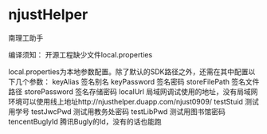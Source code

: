 # njustHelper
南理工助手

编译须知：
开源工程缺少文件local.properties

local.properties为本地参数配置。除了默认的SDK路径之外，还需在其中配置以下几个参数：
    keyAlias 签名别名
    keyPassword 签名密码
    storeFilePath 签名文件路径
    storePassword 签名存储密码
    localUrl 局域网调试使用的地址，没有局域网环境可以使用线上地址http://njusthelper.duapp.com/njust0909/
    testStuid 测试用学号
    testJwcPwd 测试用教务处密码
    testLibPwd 测试用图书馆密码
    tencentBuglyId 腾讯Bugly的Id，没有的话也能跑
